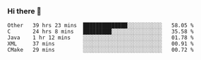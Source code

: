 ### Hi there 👋

<!--
**WShiBin/WShiBin** is a ✨ _special_ ✨ repository because its `README.md` (this file) appears on your GitHub profile.

Here are some ideas to get you started:

- 🔭 I’m currently working on ...
- 🌱 I’m currently learning ...
- 👯 I’m looking to collaborate on ...
- 🤔 I’m looking for help with ...
- 💬 Ask me about ...
- 📫 How to reach me: ...
- 😄 Pronouns: ...
- ⚡ Fun fact: ...
-->

<!--START_SECTION:waka-->
```text
Other   39 hrs 23 mins  ██████████████░░░░░░░░░░░   58.05 % 
C       24 hrs 8 mins   █████████░░░░░░░░░░░░░░░░   35.58 % 
Java    1 hr 12 mins    ░░░░░░░░░░░░░░░░░░░░░░░░░   01.78 % 
XML     37 mins         ░░░░░░░░░░░░░░░░░░░░░░░░░   00.91 % 
CMake   29 mins         ░░░░░░░░░░░░░░░░░░░░░░░░░   00.72 %
```
<!--END_SECTION:waka-->
